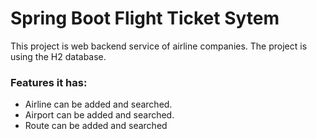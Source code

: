 # Spring Boot Flight Ticket Sytem

This project is web backend service of airline companies.
The project is using the H2 database.

### Features it has:
- Airline can be added and searched.
- Airport can be added and searched.
- Route can be added and searched
